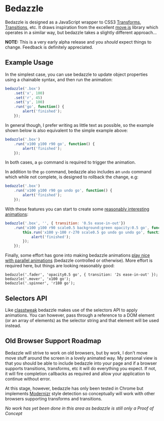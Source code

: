 # Bedazzle

Bedazzle is designed as a JavaScript wrapper to CSS3 [Transforms](http://www.w3.org/TR/css3-2d-transforms/), [Transitions](http://www.w3.org/TR/css3-transitions/), etc.  It draws inspiration from the excellent [move.js](https://github.com/visionmedia/move.js) library which operates in a similar way, but bedazzle takes a slightly different approach...

__NOTE:__ This is a very early alpha release and you _should_ expect things to change.  Feedback is definitely appreciated.

## Example Usage

In the simplest case, you can use bedazzle to update object properties using a chainable syntax, and then run the animation:

```js
bedazzle('.box')
    .set('x', 100)
    .set('r', 45)
    .set('y', 100)
    .run('go', function() {
        alert('finished');
    });
```

In general though, I prefer writing as little text as possible, so the example shown below is also equivalent to the simple example above:

```js
bedazzle('.box')
    .run('x100 y100 r90 go', function() {
        alert('finished');
    });
```

In both cases, a `go` command is required to trigger the animation.

In addition to the `go` command, bedazzle also includes an `undo` command which while not complete, is designed to rollback the change, e.g:

```js
bedazzle('.box')
    .run('x100 y100 r90 go undo go', function() {
        alert('finished');
    });
```

With these features you can start to create some [reasonably interesting animations](/DamonOehlman/bedazzle/blob/master/demos/simple-stateful.html):

```js
bedazzle('.box', '', { transition: '0.5s ease-in-out'})
    .run('x100 y100 r90 scale0.5 background:green opacity:0.5 go', function() {
        this.run('x100 y-100 r-270 scale0.5 go undo go undo go', function() {
            alert('finished');
        });
    });
```

Finally, some effort has gone into making bedazzle animations [play nice with parallel animations](/DamonOehlman/bedazzle/blob/master/demos/parallel.html) (bedazzle controlled or otherwise).  More effort is required here, but things are looking reasonably good:

```
bedazzle('.fader', 'opacity0.5 go', { transition: '2s ease-in-out' });
bedazzle('.mover', 'x100 go');
bedazzle('.spinner', 'r180 go');
```

## Selectors API

Like [classtweak](/DamonOehlman/classtweak) bedazzle makes use of the selectors API to apply animations.  You can however, pass through a reference to a DOM element (or an array of elements)  as the selector string and that element will be used instead.

## Old Browser Support Roadmap

Bedazzle will strive to work on old browsers, but by work, I don't move move stuff around the screen in a lovely animated way.  My personal view is that you should be able to include bedazzle into your page and if a browser supports transitions, transforms, etc it will do everything you expect.  If not, it will fire completion callbacks as required and allow your application to continue without error.

At this stage, however, bedazzle has only been tested in Chrome but implements [Modernizr](http://modernizr.com/) style detection so conceptually will work with other browsers supporting transforms and transitions.

_No work has yet been done in this area as bedazzle is still only a Proof of Concept_